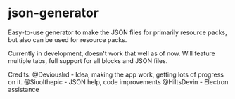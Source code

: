 # json-generator
Easy-to-use generator to make the JSON files for primarily resource packs, but also can be used for resource packs.

Currently in development, doesn't work that well as of now. Will feature multiple tabs, full support for all blocks and JSON files.

Credits: @Deviouslrd - Idea, making the app work, getting lots of progress on it.
         @Siuolthepic - JSON help, code improvements
         @HiItsDevin - Electron assistance
